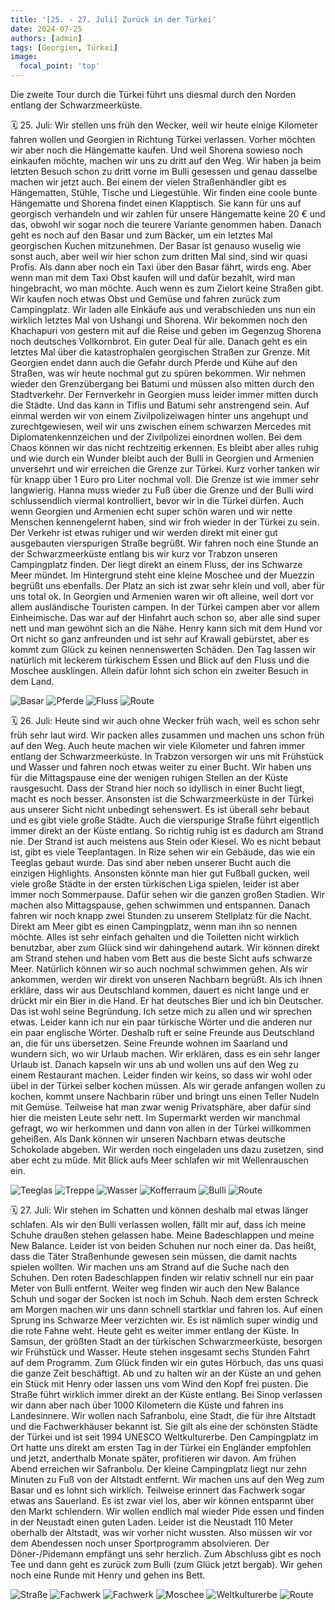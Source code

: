 ```yaml
---
title: '[25. - 27. Juli] Zurück in der Türkei'
date: 2024-07-25
authors: [admin]
tags: [Georgien, Türkei]
image:
  focal_point: 'top'
---
```

Die zweite Tour durch die Türkei führt uns diesmal durch den Norden entlang der Schwarzmeerküste.

<!--more-->

🗓️ 25. Juli: Wir stellen uns früh den Wecker, weil wir heute einige Kilometer fahren wollen und Georgien in Richtung Türkei verlassen. Vorher möchten wir aber noch die Hängematte kaufen. Und weil Shorena sowieso noch einkaufen möchte, machen wir uns zu dritt auf den Weg. Wir haben ja beim letzten Besuch schon zu dritt vorne im Bulli gesessen und genau dasselbe machen wir jetzt auch. Bei einem der vielen Straßenhändler gibt es Hängematten, Stühle, Tische und Liegestühle. Wir finden eine coole bunte Hängematte und Shorena findet einen Klapptisch. Sie kann für uns auf georgisch verhandeln und wir zahlen für unsere Hängematte keine 20 € und das, obwohl wir sogar noch die teurere Variante genommen haben. Danach geht es noch auf den Basar und zum Bäcker, um ein letztes Mal georgischen Kuchen mitzunehmen. Der Basar ist genauso wuselig wie sonst auch, aber weil wir hier schon zum dritten Mal sind, sind wir quasi Profis. Als dann aber noch ein Taxi über den Basar fährt, wirds eng. Aber wenn man mit dem Taxi Obst kaufen will und dafür bezahlt, wird man hingebracht, wo man möchte. Auch wenn es zum Zielort keine Straßen gibt. Wir kaufen noch etwas Obst und Gemüse und fahren zurück zum Campingplatz. Wir laden alle Einkäufe aus und verabschieden uns nun ein wirklich letztes Mal von Ushangi und Shorena. Wir bekommen noch den Khachapuri von gestern mit auf die Reise und geben im Gegenzug Shorena noch deutsches Vollkornbrot. Ein guter Deal für alle. Danach geht es ein letztes Mal über die katastrophalen georgischen Straßen zur Grenze. Mit Georgien endet dann auch die Gefahr durch Pferde und Kühe auf den Straßen, was wir heute nochmal gut zu spüren bekommen. Wir nehmen wieder den Grenzübergang bei Batumi und müssen also mitten durch den Stadtverkehr. Der Fernverkehr in Georgien muss leider immer mitten durch die Städte. Und das kann in Tiflis und Batumi sehr anstrengend sein. Auf einmal werden wir von einem Zivilpolizeiwagen hinter uns angehupt und zurechtgewiesen, weil wir uns zwischen einem schwarzen Mercedes mit Diplomatenkennzeichen und der Zivilpolizei einordnen wollen. Bei dem Chaos können wir das nicht rechtzeitig erkennen. Es bleibt aber alles ruhig und wie durch ein Wunder bleibt auch der Bulli in Georgien und Armenien unversehrt und wir erreichen die Grenze zur Türkei. Kurz vorher tanken wir für knapp über 1 Euro pro Liter nochmal voll. Die Grenze ist wie immer sehr langwierig. Hanna muss wieder zu Fuß über die Grenze und der Bulli wird schlussendlich viermal kontrolliert, bevor wir in die Türkei dürfen. Auch wenn Georgien und Armenien echt super schön waren und wir nette Menschen kennengelernt haben, sind wir froh wieder in der Türkei zu sein. Der Verkehr ist etwas ruhiger und wir werden direkt mit einer gut ausgebauten vierspurigen Straße begrüßt. Wir fahren noch eine Stunde an der Schwarzmeerküste entlang bis wir kurz vor Trabzon unseren Campingplatz finden. Der liegt direkt an einem Fluss, der ins Schwarze Meer mündet. Im Hintergrund steht eine kleine Moschee und der Muezzin begrüßt uns ebenfalls. Der Platz an sich ist zwar sehr klein und voll, aber für uns total ok. In Georgien und Armenien waren wir oft alleine, weil dort vor allem ausländische Touristen campen. In der Türkei campen aber vor allem Einheimische. Das war auf der Hinfahrt auch schon so, aber alle sind super nett und man gewöhnt sich an die Nähe. Henry kann sich mit dem Hund vor Ort nicht so ganz anfreunden und ist sehr auf Krawall gebürstet, aber es kommt zum Glück zu keinen nennenswerten Schäden. Den Tag lassen wir natürlich mit leckerem türkischem Essen und Blick auf den Fluss und die Moschee ausklingen. Allein dafür lohnt sich schon ein zweiter Besuch in dem Land.

<img src="Basar.jpg" alt="Basar" caption="">

<img src="Pferde.jpg" alt="Pferde" caption="">

<img src="FlussMoschee.jpg" alt="Fluss" caption="">

<img src="Route_25.07.24.jpg" alt="Route" caption=" ">

🗓️ 26. Juli: Heute sind wir auch ohne Wecker früh wach, weil es schon sehr früh sehr laut wird. Wir packen alles zusammen und machen uns schon früh auf den Weg. Auch heute machen wir viele Kilometer und fahren immer entlang der Schwarzmeerküste. In Trabzon versorgen wir uns mit Frühstück und Wasser und fahren noch etwas weiter zu einer Bucht. Wir haben uns für die Mittagspause eine der wenigen ruhigen Stellen an der Küste rausgesucht. Dass der Strand hier noch so idyllisch in einer Bucht liegt, macht es noch besser. Ansonsten ist die Schwarzmeerküste in der Türkei aus unserer Sicht nicht unbedingt sehenswert. Es ist überall sehr bebaut und es gibt viele große Städte. Auch die vierspurige Straße führt eigentlich immer direkt an der Küste entlang. So richtig ruhig ist es dadurch am Strand nie. Der Strand ist auch meistens aus Stein oder Kiesel. Wo es nicht bebaut ist, gibt es viele Teeplantagen. In Rize sehen wir ein Gebäude, das wie ein Teeglas gebaut wurde. Das sind aber neben unserer Bucht auch die einzigen Highlights. Ansonsten könnte man hier gut Fußball gucken, weil viele große Städte in der ersten türkischen Liga spielen, leider ist aber immer noch Sommerpause. Dafür sehen wir die ganzen großen Stadien. Wir machen also Mittagspause, gehen schwimmen und entspannen. Danach fahren wir noch knapp zwei Stunden zu unserem Stellplatz für die Nacht. Direkt am Meer gibt es einen Campingplatz, wenn man ihn so nennen möchte. Alles ist sehr einfach gehalten und die Toiletten nicht wirklich benutzbar, aber zum Glück sind wir dahingehend autark. Wir können direkt am Strand stehen und haben vom Bett aus die beste Sicht aufs schwarze Meer. Natürlich können wir so auch nochmal schwimmen gehen. Als wir ankommen, werden wir direkt von unseren Nachbarn begrüßt. Als ich ihnen erkläre, dass wir aus Deutschland kommen, dauert es nicht lange und er drückt mir ein Bier in die Hand. Er hat deutsches Bier und ich bin Deutscher. Das ist wohl seine Begründung. Ich setze mich zu allen und wir sprechen etwas. Leider kann ich nur ein paar türkische Wörter und die anderen nur ein paar englische Wörter. Deshalb ruft er seine Freunde aus Deutschland an, die für uns übersetzen. Seine Freunde wohnen im Saarland und wundern sich, wo wir Urlaub machen. Wir erklären, dass es ein sehr langer Urlaub ist. Danach kapseln wir uns ab und wollen uns auf den Weg zu einem Restaurant machen. Leider finden wir keins, so dass wir wohl oder übel in der Türkei selber kochen müssen. Als wir gerade anfangen wollen zu kochen, kommt unsere Nachbarin rüber und bringt uns einen Teller Nudeln mit Gemüse. Teilweise hat man zwar wenig Privatsphäre, aber dafür sind hier die meisten Leute sehr nett. Im Supermarkt werden wir manchmal gefragt, wo wir herkommen und dann von allen in der Türkei willkommen geheißen. Als Dank können wir unseren Nachbarn etwas deutsche Schokolade abgeben. Wir werden noch eingeladen uns dazu zusetzen, sind aber echt zu müde. Mit Blick aufs Meer schlafen wir mit Wellenrauschen ein.

<img src="Tee.jpg" alt="Teeglas" caption="">

<img src="TobiTreppe.jpg" alt="Treppe" caption="">

<img src="TobiWasser.jpg" alt="Wasser" caption="">

<img src="Kofferraum.jpg" alt="Kofferraum" caption="">

<img src="Bulli.jpg" alt="Bulli" caption="">

<img src="Route_26.07.24.jpg" alt="Route" caption=" ">

🗓️ 27. Juli: Wir stehen im Schatten und können deshalb mal etwas länger schlafen. Als wir den Bulli verlassen wollen, fällt mir auf, dass ich meine Schuhe draußen stehen gelassen habe. Meine Badeschlappen und meine New Balance. Leider ist von beiden Schuhen nur noch einer da. Das heißt, dass die Täter Straßenhunde gewesen sein müssen, die damit nachts spielen wollten. Wir machen uns am Strand auf die Suche nach den Schuhen. Den roten Badeschlappen finden wir relativ schnell nur ein paar Meter von Bulli entfernt. Weiter weg finden wir auch den New Balance Schuh und sogar der Socken ist noch im Schuh. Nach dem ersten Schreck am Morgen machen wir uns dann schnell startklar und fahren los. Auf einen Sprung ins Schwarze Meer verzichten wir. Es ist nämlich super windig und die rote Fahne weht. Heute geht es weiter immer entlang der Küste. In Samsun, der größten Stadt an der türkischen Schwarzmeerküste, besorgen wir Frühstück und Wasser. Heute stehen insgesamt sechs Stunden Fahrt auf dem Programm. Zum Glück finden wir ein gutes Hörbuch, das uns quasi die ganze Zeit beschäftigt. Ab und zu halten wir an der Küste an und gehen ein Stück mit Henry oder lassen uns vom Wind den Kopf frei pusten. Die Straße führt wirklich immer direkt an der Küste entlang. Bei Sinop verlassen wir dann aber nach über 1000 Kilometern die Küste und fahren ins Landesinnere. Wir wollen nach Safranbolu, eine Stadt, die für ihre Altstadt und die Fachwerkhäuser bekannt ist. Sie gilt als eine der schönsten Städte der Türkei und ist seit 1994 UNESCO Weltkulturerbe. Den Campingplatz im Ort hatte uns direkt am ersten Tag in der Türkei ein Engländer empfohlen und jetzt, anderthalb Monate später, profitieren wir davon. Am frühen Abend erreichen wir Safranbolu. Der kleine Campingplatz liegt nur zehn Minuten zu Fuß von der Altstadt entfernt. Wir machen uns auf den Weg zum Basar und es lohnt sich wirklich. Teilweise erinnert das Fachwerk sogar etwas ans Sauerland. Es ist zwar viel los, aber wir können entspannt über den Markt schlendern. Wir wollen endlich mal wieder Pide essen und finden in der Neustadt einen guten Laden. Leider ist die Neustadt 110 Meter oberhalb der Altstadt, was wir vorher nicht wussten. Also müssen wir vor dem Abendessen noch unser Sportprogramm absolvieren. Der Döner-/Pidemann empfängt uns sehr herzlich. Zum Abschluss gibt es noch Tee und dann geht es zurück zum Bulli (zum Glück jetzt bergab). Wir gehen noch eine Runde mit Henry und gehen ins Bett.

<img src="Straße.jpg" alt="Straße" caption="">

<img src="Fachwerk1.jpg" alt="Fachwerk" caption="">

<img src="Fachwerk2.jpg" alt="Fachwerk" caption="">

<img src="Moschee.jpg" alt="Moschee" caption="">

<img src="Weltkulturerbe.jpg" alt="Weltkulturerbe" caption="">

<img src="Route_27.07.24.jpg" alt="Route" caption=" ">